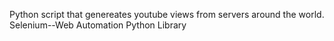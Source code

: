 Python script that genereates youtube views from servers around the world. 
Selenium--Web Automation Python Library 
